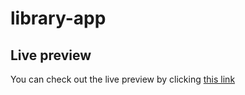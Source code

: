 # library-app

## Live preview
You can check out the live preview by clicking [this link](https://elik-dev.github.io/library-app/)